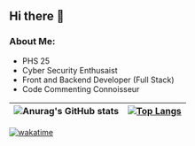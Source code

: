 ## Hi there 👋

### About Me:
- PHS 25
- Cyber Security Enthusaist
- Front and Backend Developer (Full Stack)
- Code Commenting Connoisseur

| ![Anurag's GitHub stats](https://github-readme-stats.vercel.app/api?username=Vort3xed&rank_icon=github) | [![Top Langs](https://github-readme-stats.vercel.app/api/top-langs/?username=Vort3xed&layout=compact)](https://github.com/anuraghazra/github-readme-stats) |
| ------------- | ------------- |

[![wakatime](https://wakatime.com/badge/user/48f55ced-8c76-48d3-acb2-c0bf00194ded/project/efd89d23-86c7-432e-a1c4-ba0854caf690.svg)](https://wakatime.com/badge/user/48f55ced-8c76-48d3-acb2-c0bf00194ded/project/efd89d23-86c7-432e-a1c4-ba0854caf690)

